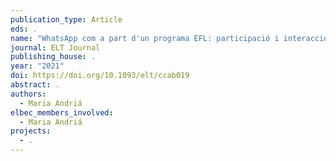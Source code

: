 ```yaml
---
publication_type: Article
eds: .
name: "WhatsApp com a part d'un programa EFL: participació i interacció"
journal: ELT Journal
publishing_house: .
year: "2021"
doi: https://doi.org/10.1093/elt/ccab019
abstract: .
authors:
  - Maria Andriá
elbec_members_involved:
  - Maria Andriá
projects:
  - .
---
```

